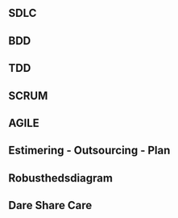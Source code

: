 
## SDLC

## BDD

## TDD

## SCRUM

## AGILE

## Estimering - Outsourcing - Plan

## Robusthedsdiagram

## Dare Share Care
